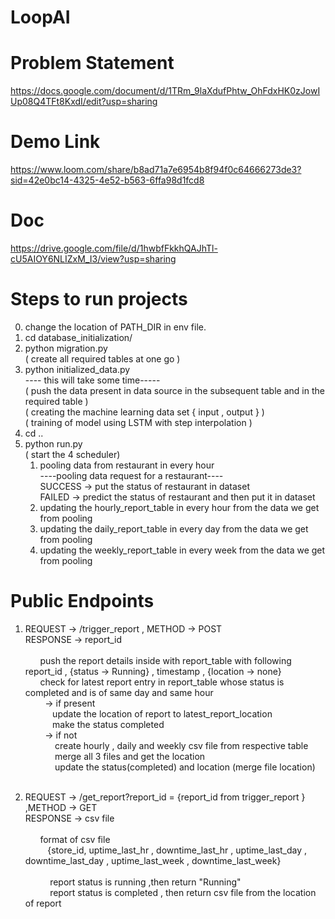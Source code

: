 # LoopAI

# Problem Statement
  https://docs.google.com/document/d/1TRm_9laXdufPhtw_OhFdxHK0zJowIUp08Q4TFt8KxdI/edit?usp=sharing
# Demo Link
  https://www.loom.com/share/b8ad71a7e6954b8f94f0c64666273de3?sid=42e0bc14-4325-4e52-b563-6ffa98d1fcd8
# Doc
  https://drive.google.com/file/d/1hwbfFkkhQAJhTl-cU5AIOY6NLIZxM_I3/view?usp=sharing

# Steps to run projects
0) change the location of PATH_DIR in env file.<br/>
1) cd database_initialization/<br/>
2) python migration.py<br/>
  ( create all required tables at one go )<br/>
4) python initialized_data.py <br/>
   ---- this will take some time-----<br/>
   ( push the data present in data source in the subsequent table and in the required table )<br/>
   ( creating the machine learning data set { input , output } )<br/>
   ( training of model using  LSTM  with step interpolation ) <br/>
6) cd .. <br/>
7) python run.py  <br/>
   ( start the 4 scheduler) <br/>
      1) pooling data from restaurant in every hour <br/>
           ----pooling data request for a restaurant----<br/>
           SUCCESS ->  put the status of restaurant in dataset<br/>
           FAILED -> predict the status of restaurant and then put it in dataset<br/>
      3) updating the hourly_report_table in every hour from the data we get from pooling
      4) updating the daily_report_table in every day from the data we get from pooling
      5) updating the weekly_report_table in every week from the data we get from pooling
  


# Public Endpoints  
1)
     REQUEST ->  /trigger_report , METHOD -> POST <br/>
     RESPONSE -> report_id <br/><br/>
       &nbsp;&nbsp; &nbsp;&nbsp;  push the report details inside with report_table with following report_id  , {status -> Running} , timestamp , {location -> none}<br/>
        &nbsp;&nbsp; &nbsp;&nbsp; check for latest report entry in report_table whose status is completed  and is of same day and same hour<br/>
         &nbsp;&nbsp; &nbsp;&nbsp;&nbsp;&nbsp; -> if present <br/>
          &nbsp;&nbsp; &nbsp;&nbsp;&nbsp;&nbsp; &nbsp;&nbsp;   update the location of report to latest_report_location<br/>
          &nbsp;&nbsp; &nbsp;&nbsp;&nbsp;&nbsp; &nbsp;&nbsp;   make the status completed<br/>
         &nbsp;&nbsp; &nbsp;&nbsp;&nbsp;&nbsp; -> if not <br/>
           &nbsp;&nbsp; &nbsp;&nbsp; &nbsp;&nbsp; &nbsp;&nbsp;   create hourly , daily and weekly csv file from respective table<br/>
           &nbsp;&nbsp; &nbsp;&nbsp; &nbsp;&nbsp; &nbsp;&nbsp;   merge all 3 files and get the location<br/>
           &nbsp;&nbsp; &nbsp;&nbsp; &nbsp;&nbsp; &nbsp;&nbsp;   update the status(completed) and location (merge file location)<br/>
          <br/>
     
2)
     REQUEST -> /get_report?report_id = {report_id from trigger_report }   ,METHOD -> GET <br/>
     RESPONSE -> csv file  <br/><br/>
      &nbsp;&nbsp; &nbsp;&nbsp;            format of csv file <br/>
      &nbsp;&nbsp; &nbsp;&nbsp; &nbsp;&nbsp;             {store_id, uptime_last_hr , downtime_last_hr , uptime_last_day , downtime_last_day , uptime_last_week , downtime_last_week}<br/>
      <br/>
       &nbsp;&nbsp; &nbsp;&nbsp;&nbsp; &nbsp;&nbsp;      report status is running  ,then return "Running"<br/>
       &nbsp;&nbsp; &nbsp;&nbsp;&nbsp; &nbsp;&nbsp;        report status is completed , then return csv file from the location of report     <br/> 

                  
